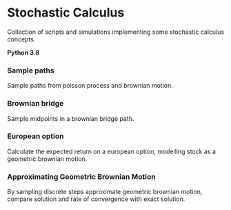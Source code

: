 # Stochastic Calculus
Collection of scripts and simulations implementing some stochastic calculus concepts.

**Python 3.8**

### Sample paths
Sample paths from poisson process and brownian motion.

### Brownian bridge
Sample midpoints in a brownian bridge path.

### European option 
Calculate the expected return on a european option, modelling stock as a geometric brownian motion.

### Approximating Geometric Brownian Motion
By sampling discrete steps approximate geometric brownian motion, compare solution and rate of convergence with exact solution. 